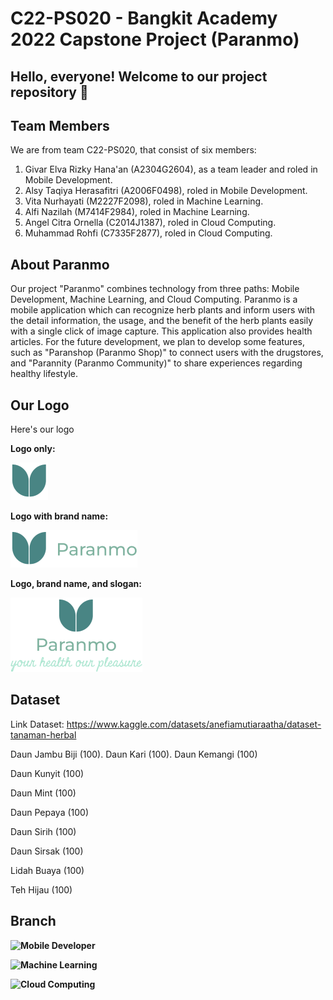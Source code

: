 # C22-PS020 - Bangkit Academy 2022 Capstone Project (Paranmo)

## Hello, everyone! Welcome to our project repository 👋

## Team Members
We are from team C22-PS020, that consist of six members:
1. Givar Elva Rizky Hana'an (A2304G2604), as a team leader and roled in Mobile Development.
2. Alsy Taqiya Herasafitri (A2006F0498), roled in Mobile Development.
3. Vita Nurhayati (M2227F2098), roled in Machine Learning.
4. Alfi Nazilah (M7414F2984), roled in Machine Learning.
5. Angel Citra Ornella (C2014J1387), roled in Cloud Computing.
6. Muhammad Rohfi (C7335F2877), roled in Cloud Computing.

## About Paranmo
Our project "Paranmo" combines technology from three paths: Mobile Development, Machine Learning, and Cloud Computing. Paranmo is a mobile application which can recognize herb plants and inform users with the detail information, the usage, and the benefit of the herb plants easily with a single click of image capture. This application also provides health articles. For the future development, we plan to develop some features, such as "Paranshop (Paranmo Shop)" to connect users with the drugstores, and "Parannity (Paranmo Community)" to share experiences regarding healthy lifestyle.

## Our Logo
Here's our logo

**Logo only:**

![Logo-only Paranmo](https://github.com/yuraiki9737/Paranmo/blob/main/Logo%201.png?raw=true)

**Logo with brand name:**

![Logo and Paranmo brandname](https://github.com/yuraiki9737/Paranmo/blob/main/Logo%202.png?raw=true)

**Logo, brand name, and slogan:**

 ![Logo, brandname and Paranmo slogan](https://github.com/yuraiki9737/Paranmo/blob/main/Logo%203.png?raw=true)
 
## Dataset
Link Dataset: https://www.kaggle.com/datasets/anefiamutiaraatha/dataset-tanaman-herbal

Daun Jambu Biji (100).
Daun Kari (100).
Daun Kemangi (100)

Daun Kunyit (100)

Daun Mint (100)

Daun Pepaya (100)

Daun Sirih (100)

Daun Sirsak (100)

Lidah Buaya (100)

Teh Hijau (100)

 ## Branch
 
 **![Mobile Developer](https://github.com/yuraiki9737/Mobile-Developer-Paranmo)**
 
 **![Machine Learning](https://github.com/alfigrace/capstone/tree/machine-learning)**
 
 **![Cloud Computing](https://github.com/rohfi/api_paranmo)**





